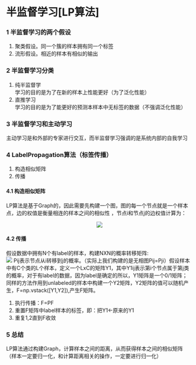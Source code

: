 # 半监督学习[LP算法]

### 1 半监督学习的两个假设
1. 聚类假设。同一个簇的样本拥有同一个标签
2. 流形假设。相近的样本有相似的输出

### 2 半监督学习分类
1. 纯半监督学</br>
学习的目的是为了在新的样本上性能更好（为了泛化性能）
2. 直推学习</br>
学习的目的是为了能更好的预测本样本中无标签的数据（不强调泛化性能）

### 3 半监督学习和主动学习
主动学习是和外部的专家进行交互，而半监督学习强调的是系统内部的自我学习

### 4 LabelPropagation算法（标签传播）
1. 构造相似矩阵
2. 传播

#### 4.1 构造相似矩阵
LP算法是基于Graph的，因此需要先构建一个图，图的每一个节点就是一个样本点，边的权值是衡量相连的样本之间的相似性
，节点i和节点j的边权值计算为：
<div align="center">
<img src="https://img-blog.csdn.net/20151013215828073?watermark/2/text/aHR0cDovL2Jsb2cuY3Nkbi5uZXQv/font/5a6L5L2T/fontsize/400/fill/I0JBQkFCMA==/dissolve/70/gravity/Center"/>
</div>

#### 4.2 传播
假设数据中拥有N个有label的样本，构建NXN的概率转移矩阵:</br>
<img src="https://img-blog.csdn.net/20151013215842235?watermark/2/text/aHR0cDovL2Jsb2cuY3Nkbi5uZXQv/font/5a6L5L2T/fontsize/400/fill/I0JBQkFCMA==/dissolve/70/gravity/Center"/>
Pij表示节点从i转移到j的概率。（实际上我们构建的是无相图Pij=Pji）假设样本中有C个类的L个样本，定义一个LxC的矩阵Y1，其中Y1ij表示第i个节点属于第j类的概率，对于有label的数据，因为label是确定的所以，Y1矩阵是一个0/1矩阵；
同样的方法作用到unlabeled的样本中构建一个Y2矩阵，Y2矩阵的值可以随机产生，F=np.vstack([Y1,Y2]),产生F矩阵。</br>
1) 执行传播：F=PF
2) 重置F矩阵中label样本的标签，即：把Y1<-原来的Y1
3) 重复1,2直到F收敛

### 5 总结
LP算法通过构建Graph，计算样本之间的距离，从而获得样本之间的相似矩阵（样本一定要归一化，和计算距离相关的操作，一定要进行归一化）